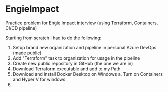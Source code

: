 # EngieImpact
Practice problem for Engie Impact interview (using Terraform, Containers, CI/CD pipeline)

Starting from scratch I had to do the following:

1. Setup brand new organization and pipeline in personal Azure DevOps (made public)
2. Add "Terraform" task to organization for usage in the pipeline
3. Create new public repository in GitHub (the one we are in)
4. Download Terraform executable and add to my Path
5. Download and install Docker Desktop on Windows
  a. Turn on Containers and Hyper V for windows
6. 
